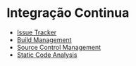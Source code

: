# Integração Continua
* [Issue Tracker](issue-tracker.md)
* [Build Management](build-management.md)
* [Source Control Management](svn.md)
* [Static Code Analysis](sonar.md)
